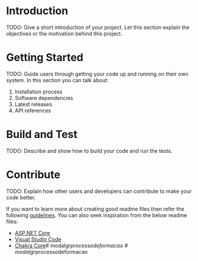 # Introduction 
TODO: Give a short introduction of your project. Let this section explain the objectives or the motivation behind this project. 

# Getting Started
TODO: Guide users through getting your code up and running on their own system. In this section you can talk about:
1.	Installation process
2.	Software dependencies
3.	Latest releases
4.	API references

# Build and Test
TODO: Describe and show how to build your code and run the tests. 

# Contribute
TODO: Explain how other users and developers can contribute to make your code better. 

If you want to learn more about creating good readme files then refer the following [guidelines](https://docs.microsoft.com/en-us/azure/devops/repos/git/create-a-readme?view=azure-devops). You can also seek inspiration from the below readme files:
- [ASP.NET Core](https://github.com/aspnet/Home)
- [Visual Studio Code](https://github.com/Microsoft/vscode)
- [Chakra Core](https://github.com/Microsoft/ChakraCore)#   m o d a l g r _ p r o c e s s o d e f o r m a c a o  
 #   m o d a l g r _ p r o c e s s o d e f o r m a c a o  
 